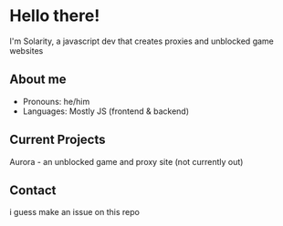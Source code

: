 # Hello there!
I'm Solarity, a javascript dev that creates proxies and unblocked game websites

## About me
- Pronouns: he/him
- Languages: Mostly JS (frontend & backend)

## Current Projects
Aurora - an unblocked game and proxy site (not currently out)

## Contact
i guess make an issue on this repo
